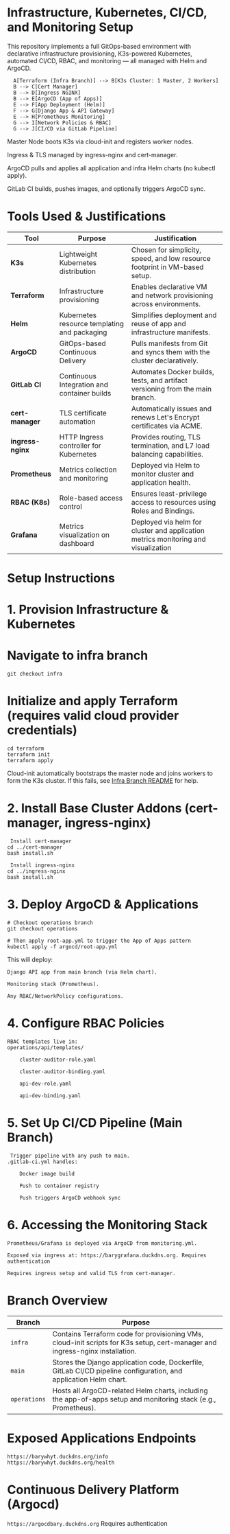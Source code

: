 # Infrastructure, Kubernetes, CI/CD, and Monitoring Setup

This repository implements a full GitOps-based environment with declarative infrastructure provisioning, K3s-powered Kubernetes, automated CI/CD, RBAC, and monitoring — all managed with Helm and ArgoCD.

```
  A[Terraform (Infra Branch)] --> B[K3s Cluster: 1 Master, 2 Workers]
  B --> C[Cert Manager]
  B --> D[Ingress NGINX]
  B --> E[ArgoCD (App of Apps)]
  E --> F[App Deployment (Helm)]
  F --> G[Django App & API Gateway]
  E --> H[Prometheus Monitoring]
  G --> I[Network Policies & RBAC]
  G --> J[CI/CD via GitLab Pipeline]
  ```

Master Node boots K3s via cloud-init and registers worker nodes.

Ingress & TLS managed by ingress-nginx and cert-manager.

ArgoCD pulls and applies all application and infra Helm charts (no kubectl apply).

GitLab CI builds, pushes images, and optionally triggers ArgoCD sync.

# Tools Used & Justifications

| Tool             | Purpose                                     | Justification                                                                      |
|------------------|---------------------------------------------|-------------------------------------------------------------------------------     |
| **K3s**          | Lightweight Kubernetes distribution          | Chosen for simplicity, speed, and low resource footprint in VM-based setup.       |
| **Terraform**    | Infrastructure provisioning                  | Enables declarative VM and network provisioning across environments.              |
| **Helm**         | Kubernetes resource templating and packaging | Simplifies deployment and reuse of app and infrastructure manifests.              |
| **ArgoCD**       | GitOps-based Continuous Delivery             | Pulls manifests from Git and syncs them with the cluster declaratively.           |
| **GitLab CI**    | Continuous Integration and container builds  | Automates Docker builds, tests, and artifact versioning from the main branch.     |
| **cert-manager** | TLS certificate automation                   | Automatically issues and renews Let's Encrypt certificates via ACME.              |
| **ingress-nginx**| HTTP Ingress controller for Kubernetes       | Provides routing, TLS termination, and L7 load balancing capabilities.            |
| **Prometheus**   | Metrics collection and monitoring            | Deployed via Helm to monitor cluster and application health.                      |
| **RBAC (K8s)**   | Role-based access control                    | Ensures least-privilege access to resources using Roles and Bindings.             |
| **Grafana**      | Metrics visualization on dashboard           | Deployed via helm for cluster and application metrics monitoring and visualization|



# Setup Instructions
# 1. Provision Infrastructure & Kubernetes

# Navigate to infra branch
`git checkout infra`

# Initialize and apply Terraform (requires valid cloud provider credentials)
```
cd terraform
terraform init
terraform apply
```

Cloud-init automatically bootstraps the master node and joins workers to form the K3s cluster. If this fails, see [Infra Branch README](https://gitlab.com/barywhyte/private-pro/-/blob/infra/README.md?ref_type=heads) for help.

# 2. Install Base Cluster Addons (cert-manager, ingress-nginx)
```
 Install cert-manager
cd ../cert-manager
bash install.sh

 Install ingress-nginx
cd ../ingress-nginx
bash install.sh
```
# 3. Deploy ArgoCD & Applications
```
# Checkout operations branch
git checkout operations

# Then apply root-app.yml to trigger the App of Apps pattern
kubectl apply -f argocd/root-app.yml
```

This will deploy:

    Django API app from main branch (via Helm chart).

    Monitoring stack (Prometheus).

    Any RBAC/NetworkPolicy configurations.

# 4. Configure RBAC Policies
```
RBAC templates live in:
operations/api/templates/

    cluster-auditor-role.yaml

    cluster-auditor-binding.yaml

    api-dev-role.yaml

    api-dev-binding.yaml
```

# 5. Set Up CI/CD Pipeline (Main Branch)

     Trigger pipeline with any push to main.
    .gitlab-ci.yml handles:

        Docker image build

        Push to container registry

        Push triggers ArgoCD webhook sync


# 6. Accessing the Monitoring Stack

    Prometheus/Grafana is deployed via ArgoCD from monitoring.yml.

    Exposed via ingress at: https://barygrafana.duckdns.org. Requires authentication

    Requires ingress setup and valid TLS from cert-manager.


# Branch Overview

| Branch      | Purpose                                                                                                                                      |
|-------------|----------------------------------------------------------------------------------------------------------------------------------------------|
| `infra`     | Contains Terraform code for provisioning VMs, cloud-init scripts for K3s setup, cert-manager and ingress-nginx installation.                |
| `main`      | Stores the Django application code, Dockerfile, GitLab CI/CD pipeline configuration, and application Helm chart.                            |
| `operations`| Hosts all ArgoCD-related Helm charts, including the app-of-apps setup and monitoring stack (e.g., Prometheus).                              |


# Exposed Applications Endpoints
```
https://barywhyt.duckdns.org/info
https://barywhyt.duckdns.org/health
```

# Continuous Delivery Platform (Argocd)
`https://argocdbary.duckdns.org` Requires authentication